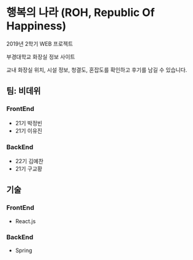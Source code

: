 # 행복의 나라 (ROH, Republic Of Happiness)
2019년 2학기 WEB 프로젝트

부경대학교 화장실 정보 사이트

교내 화장실 위치, 시설 정보, 청결도, 혼잡도를 확인하고 후기를 남길 수 있습니다.

## 팀: 비데위
### FrontEnd
- 21기 박정빈
- 21기 이유진
### BackEnd
- 22기 김예찬
- 21기 구교황

## 기술
### FrontEnd
- React.js
### BackEnd
- Spring
